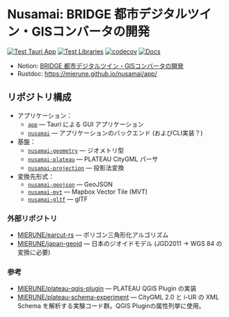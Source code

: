 # Nusamai: BRIDGE 都市デジタルツイン・GISコンバータの開発

[![Test Tauri App](https://github.com/MIERUNE/nusamai/actions/workflows/test_app.yml/badge.svg)](https://github.com/MIERUNE/nusamai/actions/workflows/test_app.yml)
[![Test Libraries](https://github.com/MIERUNE/nusamai/actions/workflows/test_libs.yml/badge.svg)](https://github.com/MIERUNE/nusamai/actions/workflows/test_libs.yml)
[![codecov](https://codecov.io/gh/MIERUNE/nusamai/graph/badge.svg?token=oa62wDWoqu)](https://codecov.io/gh/MIERUNE/nusamai)
[![Docs](https://github.com/MIERUNE/nusamai/actions/workflows/doc.yml/badge.svg)](https://mierune.github.io/nusamai/app/)

- Notion: [BRIDGE 都市デジタルツイン・GISコンバータの開発](https://www.notion.so/mierune/BRIDGE-GIS-461ba0355b3041619ed3f303a8b0166f)
- Rustdoc: https://mierune.github.io/nusamai/app/ 

## リポジトリ構成

- アプリケーション：
    - [`app`](./app/) &mdash; Tauri による GUI アプリケーション
    - [`nusamai`](./nusamai/) &mdash; アプリケーションのバックエンド (およびCLI実装？)
- 基盤：
    - [`nusamai-geometry`](./nusamai-geometry/) &mdash; ジオメトリ型
    - [`nusamai-plateau`](./nusamai-plateau/) &mdash; PLATEAU CityGML パーサ
    - [`nusamai-projection`](./nusamai-projection/) &mdash; 投影法変換
- 変換先形式：
    - [`nusamai-geojson`](./nusamai-geojson/) &mdash; GeoJSON
    - [`nusamai-mvt`](./nusamai-mvt/) &mdash; Mapbox Vector Tile (MVT)
    - [`nusamai-gltf`](./nusamai-gltf/) &mdash; glTF

### 外部リポジトリ

- [MIERUNE/earcut-rs](https://github.com/MIERUNE/earcut-rs) &mdash; ポリゴン三角形化アルゴリズム
- [MIERUNE/japan-geoid](https://github.com/MIERUNE/japan-geoid) &mdash; 日本のジオイドモデル (JGD2011 → WGS 84 の変換に必要)

### 参考

- [MIERUNE/plateau-qgis-plugin](https://github.com/MIERUNE/plateau-qgis-plugin) &mdash; PLATEAU QGIS Plugin の実装
- [MIERUNE/plateau-schema-experiment](https://github.com/MIERUNE/plateau-schema-experiment) &mdash; CityGML 2.0 と i-UR の XML Schema を解析する実験コード群。QGIS Pluginの属性列挙に使用。
